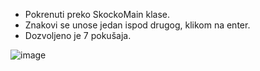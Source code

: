 - Pokrenuti preko SkockoMain klase.
- Znakovi se unose jedan ispod drugog, klikom na enter.
- Dozvoljeno je 7 pokušaja.

![image](https://github.com/djolemtr/Skocko/assets/113414071/d30924fd-aa19-44e8-8ed0-e6d889a90241)
